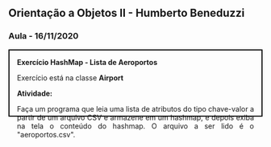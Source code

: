 ## Orientação a Objetos II - Humberto Beneduzzi

### Aula - 16/11/2020

<div style="border: 2px solid black; height: 100; padding: 15px">
  <b>Exercício HashMap - Lista de Aeroportos</b>
  <p>Exercício está na classe <b>Airport</b></p>
  <b>Atividade:</b>
  <p align="justify">
    Faça um programa que leia uma lista de atributos do tipo chave-valor a partir de um arquivo CSV e armazene em um hashmap, e depois exiba na tela o conteúdo do hashmap. O arquivo a ser lido é o "aeroportos.csv".
  </p>
</div>